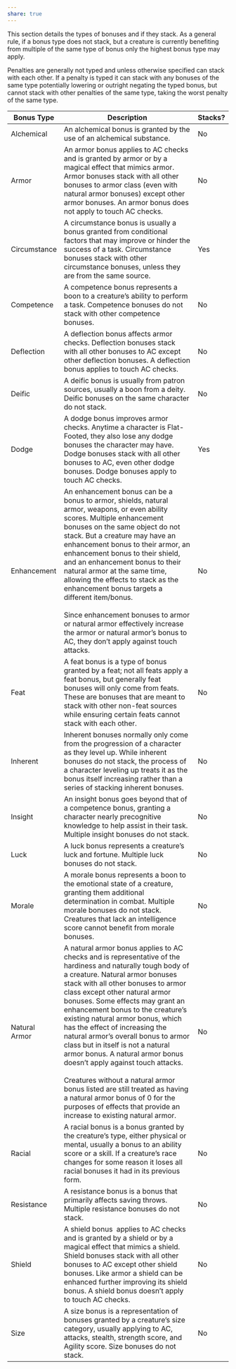 ```yaml
---
share: true
---
```

This section details the types of bonuses and if they stack. As a general rule, if a bonus type does not stack, but a creature is currently benefiting from multiple of the same type of bonus only the highest bonus type may apply.

Penalties are generally not typed and unless otherwise specified can stack with each other. If a penalty is typed it can stack with any bonuses of the same type potentially lowering or outright negating the typed bonus, but cannot stack with other penalties of the same type, taking the worst penalty of the same type.


|Bonus Type|Description|Stacks?|
|---|---|---|
|Alchemical|An alchemical bonus is granted by the use of an alchemical substance.|No|
|Armor|An armor bonus applies to AC checks and is granted by armor or by a magical effect that mimics armor. Armor bonuses stack with all other bonuses to armor class (even with natural armor bonuses) except other armor bonuses. An armor bonus does not apply to touch AC checks.|No|
|Circumstance|A circumstance bonus is usually a bonus granted from conditional factors that may improve or hinder the success of a task. Circumstance bonuses stack with other circumstance bonuses, unless they are from the same source.|Yes|
|Competence|A competence bonus represents a boon to a creature’s ability to perform a task. Competence bonuses do not stack with other competence bonuses.|No|
|Deflection|A deflection bonus affects armor checks. Deflection bonuses stack with all other bonuses to AC except other deflection bonuses. A deflection bonus applies to touch AC checks.|No|
|Deific|A deific bonus is usually from patron sources, usually a boon from a deity. Deific bonuses on the same character do not stack.|No|
|Dodge|A dodge bonus improves armor checks. Anytime a character is Flat-Footed, they also lose any dodge bonuses the character may have. Dodge bonuses stack with all other bonuses to AC, even other dodge bonuses. Dodge bonuses apply to touch AC checks.|Yes|
|Enhancement|An enhancement bonus can be a bonus to armor, shields, natural armor, weapons, or even ability scores. Multiple enhancement bonuses on the same object do not stack. But a creature may have an enhancement bonus to their armor, an enhancement bonus to their shield, and an enhancement bonus to their natural armor at the same time, allowing the effects to stack as the enhancement bonus targets a different item/bonus.<br><br>Since enhancement bonuses to armor or natural armor effectively increase the armor or natural armor’s bonus to AC, they don’t apply against touch attacks.|No|
|Feat|A feat bonus is a type of bonus granted by a feat; not all feats apply a feat bonus, but generally feat bonuses will only come from feats. These are bonuses that are meant to stack with other non-feat sources while ensuring certain feats cannot stack with each other.|No|
|Inherent|Inherent bonuses normally only come from the progression of a character as they level up. While inherent bonuses do not stack, the process of a character leveling up treats it as the bonus itself increasing rather than a series of stacking inherent bonuses.|No|
|Insight|An insight bonus goes beyond that of a competence bonus, granting a character nearly precognitive knowledge to help assist in their task. Multiple insight bonuses do not stack.|No|
|Luck|A luck bonus represents a creature’s luck and fortune. Multiple luck bonuses do not stack.|No|
|Morale|A morale bonus represents a boon to the emotional state of a creature, granting them additional determination in combat. Multiple morale bonuses do not stack. Creatures that lack an intelligence score cannot benefit from morale bonuses.|No|
|Natural Armor|A natural armor bonus applies to AC checks and is representative of the hardiness and naturally tough body of a creature. Natural armor bonuses stack with all other bonuses to armor class except other natural armor bonuses. Some effects may grant an enhancement bonus to the creature’s existing natural armor bonus, which has the effect of increasing the natural armor’s overall bonus to armor class but in itself is not a natural armor bonus. A natural armor bonus doesn’t apply against touch attacks.<br><br>Creatures without a natural armor bonus listed are still treated as having a natural armor bonus of 0 for the purposes of effects that provide an increase to existing natural armor.|No|
|Racial|A racial bonus is a bonus granted by the creature’s type, either physical or mental, usually a bonus to an ability score or a skill. If a creature’s race changes for some reason it loses all racial bonuses it had in its previous form.|No|
|Resistance|A resistance bonus is a bonus that primarily affects saving throws. Multiple resistance bonuses do not stack.|No|
|Shield|A shield bonus  applies to AC checks and is granted by a shield or by a magical effect that mimics a shield. Shield bonuses stack with all other bonuses to AC except other shield bonuses. Like armor a shield can be enhanced further improving its shield bonus. A shield bonus doesn’t apply to touch AC checks.|No|
|Size|A size bonus is a representation of bonuses granted by a creature’s size category, usually applying to AC, attacks, stealth, strength score, and Agility score. Size bonuses do not stack.|No|